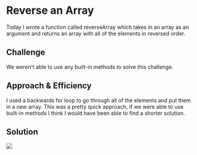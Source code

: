 # Reverse an Array
Today I wrote a function called reverseArray which takes in an array as an argument and returns an array with all of the elements in reversed order.

## Challenge
We weren't able to use any built-in methods to solve this challenge.

## Approach & Efficiency
I used a backwards for loop to go through all of the elements and put them in a new array. This was a pretty quick approach, if we were able to use built-in methods I think I would have been able to find a shorter solution.

## Solution
![](array-reverse.jpeg)